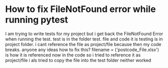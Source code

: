 
# How to fix FileNotFound error while running pytest

I am trying to write tests for my project but i get back the FileNotFound Error when running the test.
test is in the folder test. file and code it is testing is in project folder. i cant reference the file as project/file because then my code breaks. anyone any ideas how to fix this?
filename = ('postcode_File.xlsx') is how it is referenced now in the code
so i tried to reference it as project/file
i als tried to copy the file into the test folder
neither worked

        